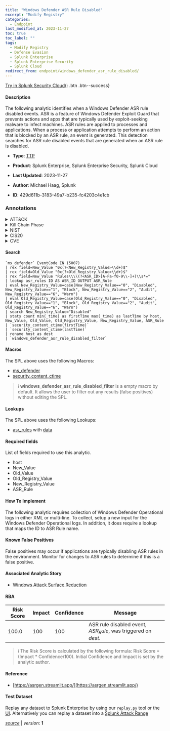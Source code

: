```yaml
---
title: "Windows Defender ASR Rule Disabled"
excerpt: "Modify Registry"
categories:
  - Endpoint
last_modified_at: 2023-11-27
toc: true
toc_label: ""
tags:
  - Modify Registry
  - Defense Evasion
  - Splunk Enterprise
  - Splunk Enterprise Security
  - Splunk Cloud
redirect_from: endpoint/windows_defender_asr_rule_disabled/
---
```




[Try in Splunk Security Cloud](https://www.splunk.com/en_us/cyber-security.html){: .btn .btn--success}

#### Description

The following analytic identifies when a Windows Defender ASR rule disabled events. ASR is a feature of Windows Defender Exploit Guard that prevents actions and apps that are typically used by exploit-seeking malware to infect machines. ASR rules are applied to processes and applications. When a process or application attempts to perform an action that is blocked by an ASR rule, an event is generated. This detection searches for ASR rule disabled events that are generated when an ASR rule is disabled.

- **Type**: [TTP](https://github.com/splunk/security_content/wiki/Detection-Analytic-Types)
- **Product**: Splunk Enterprise, Splunk Enterprise Security, Splunk Cloud

- **Last Updated**: 2023-11-27
- **Author**: Michael Haag, Splunk
- **ID**: 429d611b-3183-49a7-b235-fc4203c4e1cb

### Annotations
<details>
  <summary>ATT&CK</summary>

<div markdown="1">

#### [ATT&CK](https://attack.mitre.org/)

| ID          | Technique   | Tactic         |
| ----------- | ----------- |--------------- |
| [T1112](https://attack.mitre.org/techniques/T1112/) | Modify Registry | Defense Evasion |

</div>
</details>


<details>
  <summary>Kill Chain Phase</summary>

<div markdown="1">

* Exploitation


</div>
</details>


<details>
  <summary>NIST</summary>

<div markdown="1">

* DE.CM



</div>
</details>

<details>
  <summary>CIS20</summary>

<div markdown="1">

* CIS 10



</div>
</details>

<details>
  <summary>CVE</summary>

<div markdown="1">


</div>
</details>


#### Search

```
`ms_defender` EventCode IN (5007) 
| rex field=New_Value "0x(?<New_Registry_Value>\\d+)$" 
| rex field=Old_Value "0x(?<Old_Registry_Value>\\d+)$" 
| rex field=New_Value "Rules\\\\(?<ASR_ID>[A-Fa-f0-9\\-]+)\\s*=" 
| lookup asr_rules ID AS ASR_ID OUTPUT ASR_Rule 
| eval New_Registry_Value=case(New_Registry_Value=="0", "Disabled", New_Registry_Value=="1", "Block", New_Registry_Value=="2", "Audit", New_Registry_Value=="6", "Warn") 
| eval Old_Registry_Value=case(Old_Registry_Value=="0", "Disabled", Old_Registry_Value=="1", "Block", Old_Registry_Value=="2", "Audit", Old_Registry_Value=="6", "Warn") 
| search New_Registry_Value="Disabled" 
| stats count min(_time) as firstTime max(_time) as lastTime by host, New_Value, Old_Value, Old_Registry_Value, New_Registry_Value, ASR_Rule 
| `security_content_ctime(firstTime)` 
| `security_content_ctime(lastTime)`
| rename host as dest 
| `windows_defender_asr_rule_disabled_filter`
```

#### Macros
The SPL above uses the following Macros:
* [ms_defender](https://github.com/splunk/security_content/blob/develop/macros/ms_defender.yml)
* [security_content_ctime](https://github.com/splunk/security_content/blob/develop/macros/security_content_ctime.yml)

> :information_source:
> **windows_defender_asr_rule_disabled_filter** is a empty macro by default. It allows the user to filter out any results (false positives) without editing the SPL.

#### Lookups
The SPL above uses the following Lookups:

* [asr_rules](https://github.com/splunk/security_content/blob/develop/lookups/asr_rules.yml) with [data](https://github.com/splunk/security_content/tree/develop/lookups/asr_rules.csv)



#### Required fields
List of fields required to use this analytic.
* host
* New_Value
* Old_Value
* Old_Registry_Value
* New_Registry_Value
* ASR_Rule



#### How To Implement
The following analytic requires collection of Windows Defender Operational logs in either XML or multi-line. To collect, setup a new input for the Windows Defender Operational logs. In addition, it does require a lookup that maps the ID to ASR Rule name.
#### Known False Positives
False positives may occur if applications are typically disabling ASR rules in the environment. Monitor for changes to ASR rules to determine if this is a false positive.

#### Associated Analytic Story
* [Windows Attack Surface Reduction](/stories/windows_attack_surface_reduction)




#### RBA

| Risk Score  | Impact      | Confidence   | Message      |
| ----------- | ----------- |--------------|--------------|
| 100.0 | 100 | 100 | ASR rule disabled event, $ASR_Rule$, was triggered on $dest$. |


> :information_source:
> The Risk Score is calculated by the following formula: Risk Score = (Impact * Confidence/100). Initial Confidence and Impact is set by the analytic author.


#### Reference

* [https://asrgen.streamlit.app/](https://asrgen.streamlit.app/)



#### Test Dataset
Replay any dataset to Splunk Enterprise by using our [`replay.py`](https://github.com/splunk/attack_data#using-replaypy) tool or the [UI](https://github.com/splunk/attack_data#using-ui).
Alternatively you can replay a dataset into a [Splunk Attack Range](https://github.com/splunk/attack_range#replay-dumps-into-attack-range-splunk-server)




[*source*](https://github.com/splunk/security_content/tree/develop/detections/endpoint/windows_defender_asr_rule_disabled.yml) \| *version*: **1**